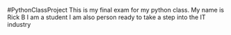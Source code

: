 #PythonClassProject
This is my final exam for my python class.
My name is Rick B
I am a student
I am also person ready to take a step into the IT industry
